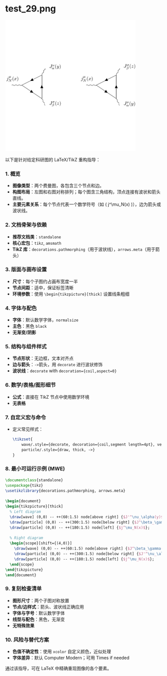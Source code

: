 # test_29.png

![test_29.png](../../../eval_dataset/images/test_29.png)

以下是针对给定科研图的 LaTeX/TikZ 重构指导：

### 1. 概览
- **图像类型**：两个费曼图，各包含三个节点和边。
- **构图布局**：左图和右图对称排列；每个图含三角结构，顶点连接有波状和箭头直线。
- **主要元素关系**：每个节点代表一个数学符号（如 \( j^\mu_N(x) \)），边为箭头或波状线。

### 2. 文档骨架与依赖
- **推荐文档类**：`standalone`
- **核心宏包**：`tikz`, `amsmath`
- **TikZ 库**：`decorations.pathmorphing`（用于波状线），`arrows.meta`（用于箭头）

### 3. 版面与画布设置
- **尺寸**：每个子图约占画布宽度一半
- **节点间距**：适中，保证标签清晰
- **环境参数**：使用 `\begin{tikzpicture}[thick]` 设置线条粗细

### 4. 字体与配色
- **字体**：默认数学字体，`normalsize`
- **主色**：黑色 `black`
- **无渐变/阴影**

### 5. 结构与组件样式
- **节点形状**：无边框，文本对齐点
- **边与箭头**：`->`箭头，用 `decorate` 进行波状修饰
- **波状线**：`decorate` with `decoration={coil,aspect=0}`

### 6. 数学/表格/图形细节
- **公式**：直接在 TikZ 节点中使用数学环境
- **无表格**

### 7. 自定义宏与命令
- 定义常见样式：

  ```latex
  \tikzset{
      wave/.style={decorate, decoration={coil,segment length=4pt}, very thick},
      particle/.style={draw, thick, ->}
  }
  ```

### 8. 最小可运行示例 (MWE)
```latex
\documentclass{standalone}
\usepackage{tikz}
\usetikzlibrary{decorations.pathmorphing, arrows.meta}

\begin{document}
\begin{tikzpicture}[thick]
  % Left diagram
  \draw[wave] (0,0) -- ++(60:1.5) node[above right] {$J'^\nu_\alpha(y)$};
  \draw[particle] (0,0) -- ++(300:1.5) node[below right] {$J^\beta_\gamma(z)$};
  \draw[particle] (0,0) -- ++(180:1.5) node[left] {$j^\mu_N(x)$};

  % Right diagram
  \begin{scope}[shift={(4,0)}]
    \draw[wave] (0,0) -- ++(60:1.5) node[above right] {$J^\beta_\gamma(z)$};
    \draw[particle] (0,0) -- ++(300:1.5) node[below right] {$J'^\nu_\alpha(y)$};
    \draw[particle] (0,0) -- ++(180:1.5) node[left] {$j^\mu_N(x)$};
  \end{scope}
\end{tikzpicture}
\end{document}
```

### 9. 复刻检查清单
- **图形尺寸**：两个子图对称放置
- **节点/边样式**：箭头、波状线正确应用
- **字体与字号**：默认数学字体
- **线型与配色**：黑色，无渐变
- **无特殊效果**

### 10. 风险与替代方案
- **色值不确定性**：使用 `xcolor` 自定义颜色，近似处理
- **字体差异**：默认 Computer Modern；可用 Times if needed

通过该指导，可在 LaTeX 中精确重现图像的各个要素。
